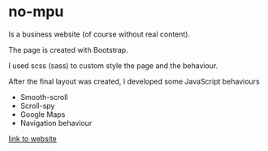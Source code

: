 # no-mpu

Is a business website (of course without real content).

The page is created with Bootstrap.

I used scss (sass) to custom style the page and the behaviour.

After the final layout was created, I developed some JavaScript behaviours

- Smooth-scroll
- Scroll-spy
- Google Maps
- Navigation behaviour

[link to website](https://patrickschubert87.github.io/no-mpu/)
